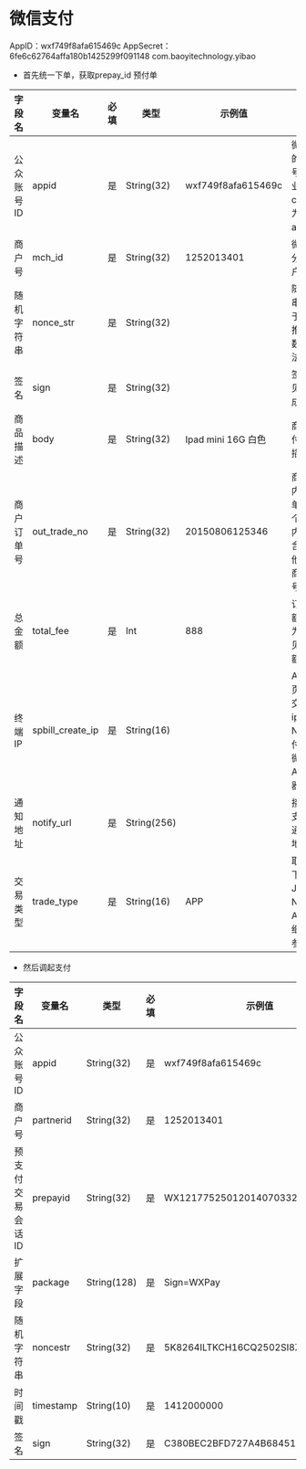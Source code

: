 # 微信支付

<!--
create time: 2015-12-08 10:26:49
Author: <TODO: 请写上你的名字>

This file is created by Marboo<http://marboo.io> template file $MARBOO_HOME/.media/starts/default.md
本文件由 Marboo<http://marboo.io> 模板文件 $MARBOO_HOME/.media/starts/default.md 创建
-->


AppID：wxf749f8afa615469c
AppSecret：6fe6c62764affa180b1425299f091148
com.baoyitechnology.yibao


* 首先统一下单，获取prepay_id 预付单

|字段名	|变量名	|必填	|类型	|示例值	|描述|
|-------|-------|-------|-------|-----|-----|
公众账号ID	|appid	|是|	String(32)|	wxf749f8afa615469c|	微信分配的公众账号ID（企业号corpid即为此appId）
商户号|	mch_id	|是	|String(32)	|1252013401|	微信支付分配的商户号|
随机字符串|	nonce_str|	是	|String(32)|	|	随机字符串，不长于32位。推荐随机数生成算法
签名	|sign|	是|	String(32)	||	签名，详见签名生成算法
商品描述	|body|	是|	String(32)|	Ipad mini  16G  白色	|商品或支付单简要描述
商户订单号|	out_trade_no	|是	|String(32)|	20150806125346|	商户系统内部的订单号,32个字符内、可包含字母, 其他说明见商户订单号
总金额|	total_fee	|是	|Int|	888|	订单总金额，单位为分，详见支付金额
终端IP|	spbill_create_ip	|是	|String(16)|		|APP和网页支付提交用户端ip，Native支付填调用微信支付API的机器IP。
通知地址	|notify_url	|是	|String(256)|	|	接收微信支付异步通知回调地址
交易类型	|trade_type	|是	|String(16)|	APP|	取值如下：JSAPI，NATIVE，APP，详细说明见参数规定

* 然后调起支付

|字段名	|变量名|	类型|	必填|	示例值|	描述|
|-------|-------|-------|-------|-----|-----|
公众账号ID|	appid|	String(32)|	是|	wxf749f8afa615469c	|微信分配的公众账号ID
商户号	|partnerid	|String(32)	|是|	1252013401	|微信支付分配的商户号
预支付交易会话ID|	prepayid|	String(32)|	是	|WX1217752501201407033233368018	|微信返回的支付交易会话ID
扩展字段	|package|	String(128)|	是	|Sign=WXPay|	暂填写固定值Sign=WXPay
随机字符串|	noncestr|	String(32)	|是|	5K8264ILTKCH16CQ2502SI8ZNMTM67VS	|随机字符串，不长于32位。推荐随机数生成算法
时间戳|	timestamp	|String(10)	|是	|1412000000	|时间戳，请见接口规则-参数规定
签名	|sign|	String(32)|	是	|C380BEC2BFD727A4B6845133519F3AD6|	签名，详见签名生成算法
